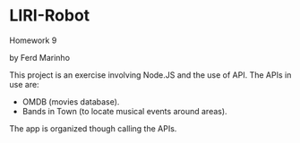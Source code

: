 # LIRI-Robot
Homework 9 

by Ferd Marinho

This project is an exercise involving Node.JS and the use of API.
The APIs in use are:
- OMDB (movies database).
- Bands in Town (to locate musical events around areas).

The app is organized though calling the APIs.

